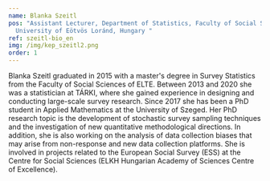 ```yaml
---
name: Blanka Szeitl
pos: "Assistant Lecturer, Department of Statistics, Faculty of Social Sciences,
  University of Eötvös Loránd, Hungary "
ref: szeitl-bio_en
img: /img/kep_szeitl2.png
order: 1
---
```

Blanka Szeitl graduated in 2015 with a master's degree in Survey Statistics from the Faculty of Social Sciences of ELTE. Between 2013 and 2020 she was a statistician at TÁRKI, where she gained experience in designing and conducting large-scale survey research. Since 2017 she has been a PhD student in Applied Mathematics at the University of Szeged. Her PhD research topic is the development of stochastic survey sampling techniques and the investigation of new quantitative methodological directions. In addition, she is also working on the analysis of data collection biases that may arise from non-response and new data collection platforms. She is involved in projects related to the European Social Survey (ESS) at the Centre for Social Sciences (ELKH Hungarian Academy of Sciences Centre of Excellence).